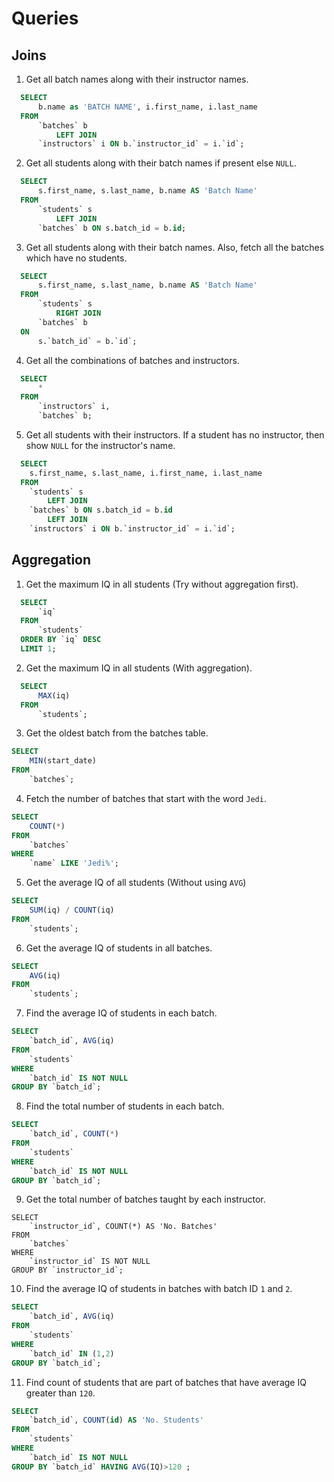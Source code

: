 # Queries

## Joins

1. Get all batch names along with their instructor names.

```sql
  SELECT 
      b.name as 'BATCH NAME', i.first_name, i.last_name
  FROM
      `batches` b
          LEFT JOIN
      `instructors` i ON b.`instructor_id` = i.`id`;
```

2. Get all students along with their batch names if present else `NULL`.

```sql
  SELECT 
      s.first_name, s.last_name, b.name AS 'Batch Name'
  FROM
      `students` s
          LEFT JOIN
      `batches` b ON s.batch_id = b.id;
```
3. Get all students along with their batch names. Also, fetch all the batches which have no students.

```sql
  SELECT 
      s.first_name, s.last_name, b.name AS 'Batch Name'
  FROM
      `students` s
          RIGHT JOIN
      `batches` b
  ON
      s.`batch_id` = b.`id`;
```
4. Get all the combinations of batches and instructors.

```sql
  SELECT 
      *
  FROM
      `instructors` i,
      `batches` b;
```
5. Get all students with their instructors. If a student has no instructor, then show `NULL` for the instructor's name.

```sql
  SELECT 
    s.first_name, s.last_name, i.first_name, i.last_name
  FROM
    `students` s
        LEFT JOIN
    `batches` b ON s.batch_id = b.id
        LEFT JOIN
    `instructors` i ON b.`instructor_id` = i.`id`; 
```

## Aggregation
1. Get the maximum IQ in all students (Try without aggregation first).

```sql
  SELECT 
      `iq`
  FROM
      `students`
  ORDER BY `iq` DESC
  LIMIT 1;
```

2. Get the maximum IQ in all students (With aggregation).

```sql
  SELECT 
      MAX(iq)
  FROM
      `students`;
```

3. Get the oldest batch from the batches table.

```sql
SELECT 
    MIN(start_date)
FROM
    `batches`;
```

4. Fetch the number of batches that start with the word `Jedi`.

```sql
SELECT 
    COUNT(*)
FROM
    `batches`
WHERE
    `name` LIKE 'Jedi%';
```

5. Get the average IQ of all students (Without using `AVG`)

```sql
SELECT 
    SUM(iq) / COUNT(iq)
FROM
    `students`;
```

6. Get the average IQ of students in all batches.

```sql
SELECT 
    AVG(iq)
FROM
    `students`;
```
7. Find the average IQ of students in each batch.

```sql
SELECT 
    `batch_id`, AVG(iq)
FROM
    `students`
WHERE
    `batch_id` IS NOT NULL
GROUP BY `batch_id`;
```

8. Find the total number of students in each batch.

```sql
SELECT 
    `batch_id`, COUNT(*)
FROM
    `students`
WHERE
    `batch_id` IS NOT NULL
GROUP BY `batch_id`;
```

9. Get the total number of batches taught by each instructor.

```sql'
SELECT 
    `instructor_id`, COUNT(*) AS 'No. Batches'
FROM
    `batches`
WHERE
    `instructor_id` IS NOT NULL
GROUP BY `instructor_id`;
```

10. Find the average IQ of students in batches with batch ID `1` and `2`.

```sql
SELECT 
    `batch_id`, AVG(iq)
FROM
    `students`
WHERE
    `batch_id` IN (1,2)
GROUP BY `batch_id`;
```

11. Find count of students that are part of batches that have average IQ greater than `120`.

```sql
SELECT 
    `batch_id`, COUNT(id) AS 'No. Students'
FROM
    `students`
WHERE
    `batch_id` IS NOT NULL
GROUP BY `batch_id` HAVING AVG(IQ)>120 ;
```
